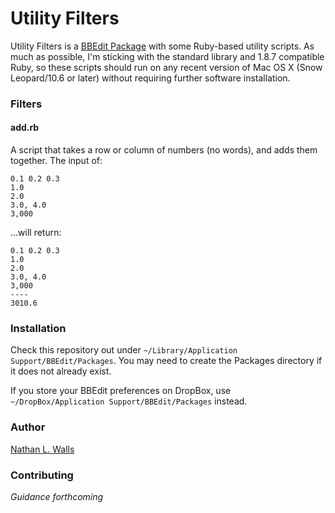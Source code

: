 Utility Filters
===============

Utility Filters is a [BBEdit Package](http://bbeditextras.org/wiki/index.php?title=Packages) with some Ruby-based utility scripts. As much as possible, I'm sticking with the standard library and 1.8.7 compatible Ruby, so these scripts should run on any recent version of Mac OS X (Snow Leopard/10.6 or later) without requiring further software installation.

### Filters

#### add.rb

A script that takes a row or column of numbers (no words), and adds them together. The input of:

    0.1 0.2 0.3
    1.0
    2.0
    3.0, 4.0
    3,000

…will return:

    0.1 0.2 0.3
    1.0
    2.0
    3.0, 4.0
    3,000
    ----
    3010.6


### Installation

Check this repository out under `~/Library/Application Support/BBEdit/Packages`. You may need to create the Packages directory if it does not already exist.

If you store your BBEdit preferences on DropBox, use `~/DropBox/Application Support/BBEdit/Packages` instead.

### Author

[Nathan L. Walls](http://wallscorp.us/)

### Contributing

*Guidance forthcoming*
